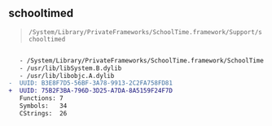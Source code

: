 ## schooltimed

> `/System/Library/PrivateFrameworks/SchoolTime.framework/Support/schooltimed`

```diff

   - /System/Library/PrivateFrameworks/SchoolTime.framework/SchoolTime
   - /usr/lib/libSystem.B.dylib
   - /usr/lib/libobjc.A.dylib
-  UUID: B3E8F7D5-56BF-3A78-9913-2C2FA758FD81
+  UUID: 75B2F3BA-796D-3D25-A7DA-8A5159F24F7D
   Functions: 7
   Symbols:   34
   CStrings:  26

```
